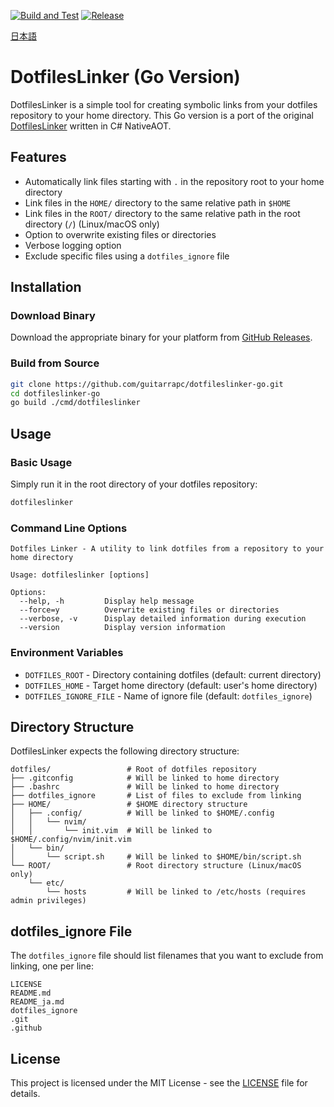 [![Build and Test](https://github.com/guitarrapc/dotfileslinker-go/actions/workflows/build.yml/badge.svg)](https://github.com/guitarrapc/dotfileslinker-go/actions/workflows/build.yml)
[![Release](https://github.com/guitarrapc/dotfileslinker-go/actions/workflows/release.yml/badge.svg)](https://github.com/guitarrapc/dotfileslinker-go/actions/workflows/release.yml)

[日本語](README_ja.md)

# DotfilesLinker (Go Version)

DotfilesLinker is a simple tool for creating symbolic links from your dotfiles repository to your home directory. This Go version is a port of the original [DotfilesLinker](https://github.com/guitarrapc/DotfilesLinker) written in C# NativeAOT.

## Features

- Automatically link files starting with `.` in the repository root to your home directory
- Link files in the `HOME/` directory to the same relative path in `$HOME`
- Link files in the `ROOT/` directory to the same relative path in the root directory (`/`) (Linux/macOS only)
- Option to overwrite existing files or directories
- Verbose logging option
- Exclude specific files using a `dotfiles_ignore` file

## Installation

### Download Binary

Download the appropriate binary for your platform from [GitHub Releases](https://github.com/guitarrapc/dotfileslinker-go/releases).

### Build from Source

```bash
git clone https://github.com/guitarrapc/dotfileslinker-go.git
cd dotfileslinker-go
go build ./cmd/dotfileslinker
```

## Usage

### Basic Usage

Simply run it in the root directory of your dotfiles repository:

```bash
dotfileslinker
```

### Command Line Options

```
Dotfiles Linker - A utility to link dotfiles from a repository to your home directory

Usage: dotfileslinker [options]

Options:
  --help, -h         Display help message
  --force=y          Overwrite existing files or directories
  --verbose, -v      Display detailed information during execution
  --version          Display version information
```

### Environment Variables

- `DOTFILES_ROOT` - Directory containing dotfiles (default: current directory)
- `DOTFILES_HOME` - Target home directory (default: user's home directory)
- `DOTFILES_IGNORE_FILE` - Name of ignore file (default: `dotfiles_ignore`)

## Directory Structure

DotfilesLinker expects the following directory structure:

```
dotfiles/                 # Root of dotfiles repository
├── .gitconfig            # Will be linked to home directory
├── .bashrc               # Will be linked to home directory
├── dotfiles_ignore       # List of files to exclude from linking
├── HOME/                 # $HOME directory structure
│   ├── .config/          # Will be linked to $HOME/.config
│   │   └── nvim/
│   │       └── init.vim  # Will be linked to $HOME/.config/nvim/init.vim
│   └── bin/
│       └── script.sh     # Will be linked to $HOME/bin/script.sh
└── ROOT/                 # Root directory structure (Linux/macOS only)
    └── etc/
        └── hosts         # Will be linked to /etc/hosts (requires admin privileges)
```

## dotfiles_ignore File

The `dotfiles_ignore` file should list filenames that you want to exclude from linking, one per line:

```
LICENSE
README.md
README_ja.md
dotfiles_ignore
.git
.github
```

## License

This project is licensed under the MIT License - see the [LICENSE](LICENSE) file for details.
